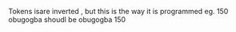 Tokens isare inverted , but this is the way it is programmed eg. 150 obugogba shoudl be obugogba 150
